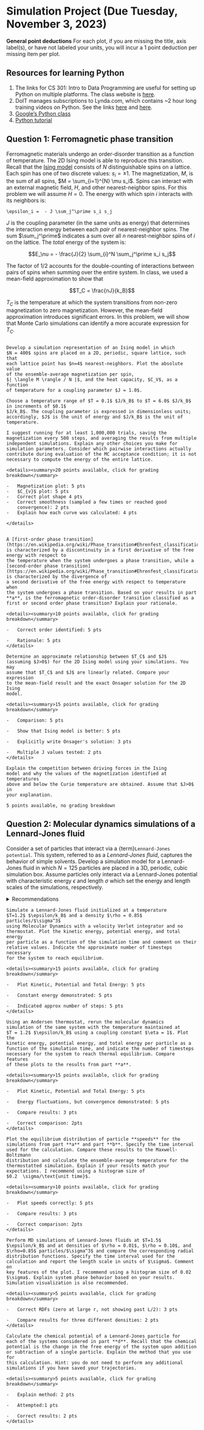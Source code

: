# Simulation Project (Due Tuesday, November 3, 2023) 

**General point deductions**
For each plot, if you are missing the title, axis label(s), or have not labeled
your units, you will incur a 1 point deduction per missing item per plot.

## Resources for learning Python
1. The links for CS 301: Intro to Data Programming are useful for setting up Python on multiple platforms. The class website is [here](http://pages.cs.wisc.edu/~cs301-1/). 
2. DoIT manages subscriptions to Lynda.com, which contains ~2 hour long training videos on Python. See the links [here](https://sts.doit.wisc.edu/) and [here](https://www.lynda.com/search?q=Python). 
3. [Google’s Python class](https://developers.google.com/edu/python/?csw=1)
4. [Python tutorial](https://docs.python.org/3/tutorial/) 


## Question 1: Ferromagnetic phase transition

Ferromagnetic materials undergo an order-disorder transition as a
function of temperature. The 2D Ising model is able to reproduce this
transition. Recall that the [Ising model](../lecture_files/Lecture8A) consists of $N$ distinguishable
spins on a lattice. Each spin has one of two discrete values:
$s_i = \pm 1$. The magnetization, $M$, is the sum of all spins,
$M = \sum_{i=1}^{N} \mu s_i$. Spins can interact with an external
magnetic field, $H$, and other nearest-neighbor spins. For this problem
we will assume $H=0$. The energy with which spin $i$ interacts with its
neighbors is:

```{math}
\epsilon_i =  - J \sum_j^\prime s_i s_j
```

$J$ is the coupling parameter (in the same units as energy) that determines the
interaction energy between each *pair* of nearest-neighbor spins. The
sum $\sum_j^\prime$ indicates a sum over all $n$ nearest-neighbor spins
of $i$ on the lattice. The *total* energy of the system is:

$$E_\nu = - \frac{J}{2} \sum_{i}^N \sum_j^\prime s_i s_j$$

The factor of $1/2$ accounts for the double-counting of interactions
between pairs of spins when summing over the entire system. In class, we
used a mean-field approximation to show that

$$T_C = \frac{nJ}{k_B}$$

$T_C$ is the temperature at which the system transitions from non-zero
magnetization to zero magnetization. However, the mean-field
approximation introduces significant errors. In this problem, we will
show that Monte Carlo simulations can identify a more accurate
expression for $T_C$.


```{admonition} **(a)**

Develop a simulation representation of an Ising model in which
$N = 400$ spins are placed on a 2D, periodic, square lattice, such that
each lattice point has $n=4$ nearest-neighbors. Plot the absolute value
of the ensemble-average magnetization per spin,
$| \langle M \rangle / N |$, and the heat capacity, $C_V$, as a function
of temperature for a coupling parameter $J = 1.0$.

Choose a temperature range of $T = 0.1$ $J/k_B$ to $T = 6.0$ $J/k_B$ in increments of $0.1$
$J/k_B$. The coupling parameter is expressed in dimensionless units;
accordingly, $J$ is the unit of energy and $J/k_B$ is the unit of
temperature.

I suggest running for at least 1,000,000 trials, saving the
magnetization every 500 steps, and averaging the results from multiple
independent simulations. Explain any other choices you make for
simulation parameters. Consider which pairwise interactions actually
contribute during evaluation of the MC acceptance condition; it is not
necessary to compute the energy of the entire lattice.

<details><summary>20 points available, click for grading breakdown</summary>

-   Magnetization plot: 5 pts
-   $C_{v}$ plot: 5 pts
-   Correct plot shape 4 pts
-   Correct smoothness (sampled a few times or reached good
    convergence): 2 pts
-   Explain how each curve was calculated: 4 pts

</details>
```

```{admonition} **(b)**

A [first-order phase transition](https://en.wikipedia.org/wiki/Phase_transition#Ehrenfest_classification)
is characterized by a discontinuity in a first derivative of the free energy with respect to
the temperature when the system undergoes a phase transition, while a
[second-order phase transition](https://en.wikipedia.org/wiki/Phase_transition#Ehrenfest_classification) is characterized by the divergence of
a second derivative of the free energy with respect to temperature when
the system undergoes a phase transition. Based on your results in part
**a**, is the ferromagnetic order-disorder transition classified as a
first or second order phase transition? Explain your rationale.

<details><summary>10 points available, click for grading breakdown</summary>

-   Correct order identified: 5 pts

-   Rationale: 5 pts
</details>
```

```{admonition} **(c)**
Determine an approximate relationship between $T_C$ and $J$
(assuming $J>0$) for the 2D Ising model using your simulations. You may
assume that $T_C$ and $J$ are linearly related. Compare your expression
to the mean-field result and the exact Onsager solution for the 2D Ising
model.

<details><summary>15 points available, click for grading breakdown</summary>

-   Comparison: 5 pts

-   Show that Ising model is better: 5 pts

-   Explicitly write Onsager's solution: 3 pts

-   Multiple J values tested: 2 pts
</details>
```

```{admonition} **(d)**
Explain the competition between driving forces in the Ising
model and why the values of the magnetization identified at temperatures
above and below the Curie temperature are obtained. Assume that $J>0$ in
your explanation.

5 points available, no grading breakdown
```

## Question 2: Molecular dynamics simulations of a Lennard-Jones fluid

Consider a set of particles that interact via a {term}`Lennard-Jones potential`.
This system, referred to as a *Lennard-Jones fluid*, captures the
behavior of simple solvents. Develop a simulation model for a
Lennard-Jones fluid in which $N = 125$ particles are placed in a 3D,
periodic, cubic simulation box. Assume particles only interact via a
Lennard-Jones potential with characteristic energy $\epsilon$ and length
$\sigma$ which set the energy and length scales of the simulations,
respectively.

<details><summary>Recommendations</summary>

-   Use a dimensionless timestep of $\Delta t = 0.001$.

-   Assume the mass of each particle is $m=1.0$.

-   Set the Boltzmann constant to $k_B = 1.0$.

-   Sample and save system properties every 100 timesteps.

-   For your final simulations, run for at least 100,000 timesteps (this
    should take $< 15$ mins).

- Reduce the number of particles and
simulation timesteps while you are testing code.
- Save your trajectories (positions and velocities), to prevent running the
code an excessive number of times. 

</details>

```{admonition} **(a)**
Simulate a Lennard-Jones fluid initialized at a temperature
$T=1.2$ $\epsilon/k_B$ and a density $\rho = 0.85$ particles/$\sigma^3$
using Molecular Dynamics with a velocity Verlet integrator and no
thermostat. Plot the kinetic energy, potential energy, and total energy
per particle as a function of the simulation time and comment on their
relative values. Indicate the approximate number of timesteps necessary
for the system to reach equilibrium.

<details><summary>15 points available, click for grading breakdown</summary>

-   Plot Kinetic, Potential and Total Energy: 5 pts

-   Constant energy demonstrated: 5 pts

-   Indicated approx number of steps: 5 pts
</details>

```

```{admonition} **(b)**
Using an Andersen thermostat, rerun the molecular dynamics
simulation of the same system with the temperature maintained at
$T = 1.2$ $\epsilon/k_B$ using a coupling constant $\eta = 1$. Plot the
kinetic energy, potential energy, and total energy per particle as a
function of the simulation time, and indicate the number of timesteps
necessary for the system to reach thermal equilibrium. Compare features
of these plots to the results from part **a**.

<details><summary>15 points available, click for grading breakdown</summary>

-   Plot Kinetic, Potential and Total Energy: 5 pts

-   Energy fluctuations, but convergence demonstrated: 5 pts

-   Compare results: 3 pts

-   Correct comparison: 2pts
</details>
```

```{admonition} **(c)**
Plot the equilibrium distribution of particle **speeds** for the
simulations from part **a** and part **b**. Specify the time interval
used for the calculation. Compare these results to the Maxwell-Boltzmann
distribution and calculate the ensemble-average temperature for the
thermostatted simulation. Explain if your results match your
expectations. I recommend using a histogram size of
$0.2  \sigma/\text{unit time}$.

<details><summary>10 points available, click for grading breakdown</summary>

-   Plot speeds correctly: 5 pts

-   Compare results: 3 pts

-   Correct comparison: 2pts
</details>
```

```{admonition} **(d)**
Perform MD simulations of Lennard-Jones fluids at $T=1.5$
$\epsilon/k_B$ and at densities of $\rho = 0.01$, $\rho = 0.10$, and
$\rho=0.85$ particles/$\sigma^3$ and compare the corresponding radial
distribution functions. Specify the time interval used for the
calculation and report the length scale in units of $\sigma$. Comment on
key features of the plot. I recommend using a histogram size of 0.02
$\sigma$. Explain system phase behavior based on your results.
Simulation visualization is also recommended.

<details><summary>5 points available, click for grading breakdown</summary>

-   Correct RDFs (zero at large r, not showing past L/2): 3 pts

-   Compare results for three different densities: 2 pts
</details>
```

```{admonition} **(e)**
Calculate the chemical potential of a Lennard-Jones particle for
each of the systems considered in part **d**. Recall that the chemical
potential is the change in the free energy of the system upon addition
or subtraction of a single particle. Explain the method that you use for
this calculation. Hint: you do not need to perform any additional
simulations if you have saved your trajectories.

<details><summary>5 points available, click for grading breakdown</summary>

-   Explain method: 2 pts

-   Attempted:1 pts

-   Correct results: 2 pts
</details>
```
